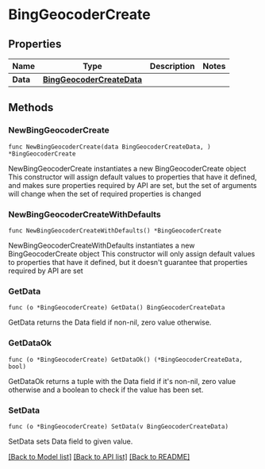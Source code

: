 # BingGeocoderCreate

## Properties

Name | Type | Description | Notes
------------ | ------------- | ------------- | -------------
**Data** | [**BingGeocoderCreateData**](BingGeocoderCreateData.md) |  | 

## Methods

### NewBingGeocoderCreate

`func NewBingGeocoderCreate(data BingGeocoderCreateData, ) *BingGeocoderCreate`

NewBingGeocoderCreate instantiates a new BingGeocoderCreate object
This constructor will assign default values to properties that have it defined,
and makes sure properties required by API are set, but the set of arguments
will change when the set of required properties is changed

### NewBingGeocoderCreateWithDefaults

`func NewBingGeocoderCreateWithDefaults() *BingGeocoderCreate`

NewBingGeocoderCreateWithDefaults instantiates a new BingGeocoderCreate object
This constructor will only assign default values to properties that have it defined,
but it doesn't guarantee that properties required by API are set

### GetData

`func (o *BingGeocoderCreate) GetData() BingGeocoderCreateData`

GetData returns the Data field if non-nil, zero value otherwise.

### GetDataOk

`func (o *BingGeocoderCreate) GetDataOk() (*BingGeocoderCreateData, bool)`

GetDataOk returns a tuple with the Data field if it's non-nil, zero value otherwise
and a boolean to check if the value has been set.

### SetData

`func (o *BingGeocoderCreate) SetData(v BingGeocoderCreateData)`

SetData sets Data field to given value.



[[Back to Model list]](../README.md#documentation-for-models) [[Back to API list]](../README.md#documentation-for-api-endpoints) [[Back to README]](../README.md)



